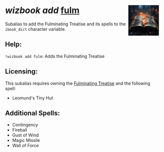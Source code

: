 <h1><i>wizbook add</i> <u>fulm</u><img align="right" src="../../../../Images/fulm.png" width="100px"></h1>

Subalias to add the Fulminating Treatise and its spells to the `ibook_dict` character variable.

## Help:
`!wizbook add fulm`: Adds the Fulminating Treatise

## Licensing:
This subalias requires owning the [Fulminating Treatise](https://www.dndbeyond.com/magic-items/2412256-fulminating-treatise) and the following spell:

- Leomund's Tiny Hut

## Additional Spells:
- Contingency
- Fireball
- Gust of Wind
- Magic Missile
- Wall of Force
